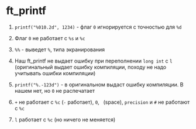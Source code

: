 # ft_printf

  1. `printf("%010.2d", 1234)` - флаг `0` игнорируется с точностью для `%d`

  2. Флаг `0` не работает с `%s` и `%c`

  3. `%%` - выведет `%`, типа экранирования

  4. Наш ft_printf не выдает ошибку при переполнении `long int` с `l` (оригинальный выдает ошибку компиляции, походу не надо учитывать ошибки компиляции)
  
  5. `printf("%.-123d")` - в оригинальном выдаст ошибку компиляции. В нашем нет, но `0` не распечатает
  
  6. `+` не работает с `%c` (`-` работает), `0`, ` `(space), `precision` и `#` не работают с `%c`
  
  7. `l` работает с `%c` (но ничего не меняется)
 
